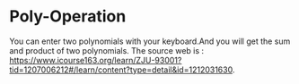 # Poly-Operation
You can enter two polynomials with your keyboard.And you will get the sum and product of two polynomials.
The source web is : https://www.icourse163.org/learn/ZJU-93001?tid=1207006212#/learn/content?type=detail&id=1212031630.
